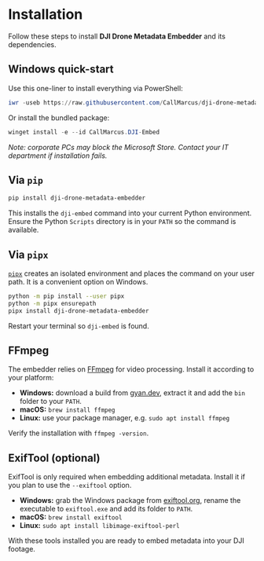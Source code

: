 # Installation

Follow these steps to install **DJI Drone Metadata Embedder** and its dependencies.

## Windows quick-start
Use this one-liner to install everything via PowerShell:
```powershell
iwr -useb https://raw.githubusercontent.com/CallMarcus/dji-drone-metadata-embedder/master/tools/bootstrap.ps1 | iex
```
Or install the bundled package:
```powershell
winget install -e --id CallMarcus.DJI-Embed
```
*Note: corporate PCs may block the Microsoft Store. Contact your IT department if installation fails.*


## Via `pip`

```bash
pip install dji-drone-metadata-embedder
```

This installs the `dji-embed` command into your current Python environment. Ensure the Python `Scripts` directory is in your `PATH` so the command is available.

## Via `pipx`

[`pipx`](https://pypa.github.io/pipx/) creates an isolated environment and places the command on your user path. It is a convenient option on Windows.

```bash
python -m pip install --user pipx
python -m pipx ensurepath
pipx install dji-drone-metadata-embedder
```

Restart your terminal so `dji-embed` is found.

## FFmpeg

The embedder relies on [FFmpeg](https://ffmpeg.org/) for video processing. Install it according to your platform:

- **Windows:** download a build from [gyan.dev](https://www.gyan.dev/ffmpeg/builds/), extract it and add the `bin` folder to your `PATH`.
- **macOS:** `brew install ffmpeg`
- **Linux:** use your package manager, e.g. `sudo apt install ffmpeg`

Verify the installation with `ffmpeg -version`.

## ExifTool (optional)

ExifTool is only required when embedding additional metadata. Install it if you plan to use the `--exiftool` option.

- **Windows:** grab the Windows package from [exiftool.org](https://exiftool.org/), rename the executable to `exiftool.exe` and add its folder to `PATH`.
- **macOS:** `brew install exiftool`
- **Linux:** `sudo apt install libimage-exiftool-perl`

With these tools installed you are ready to embed metadata into your DJI footage.
